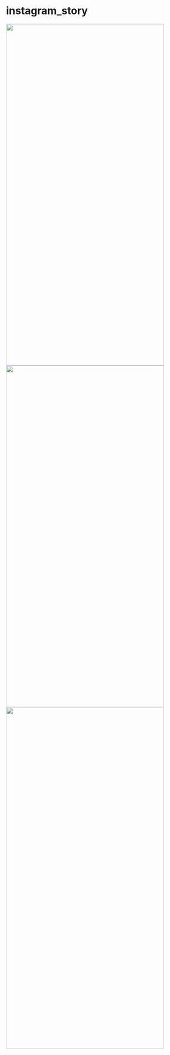 # instagram_story

<img src="https://github.com/muratangin187/instagram-stories/assets/45319425/c8f95b96-65c6-467c-ac08-7c01319dd007" width="430" height="932">
<img src="https://github.com/muratangin187/instagram-stories/assets/45319425/86e8ef08-a2ef-499f-a517-ef166a744366" width="430" height="932">
<img src="https://github.com/muratangin187/instagram-stories/assets/45319425/1bc102c7-28dc-4899-be31-2421465283b4" width="430" height="932">

